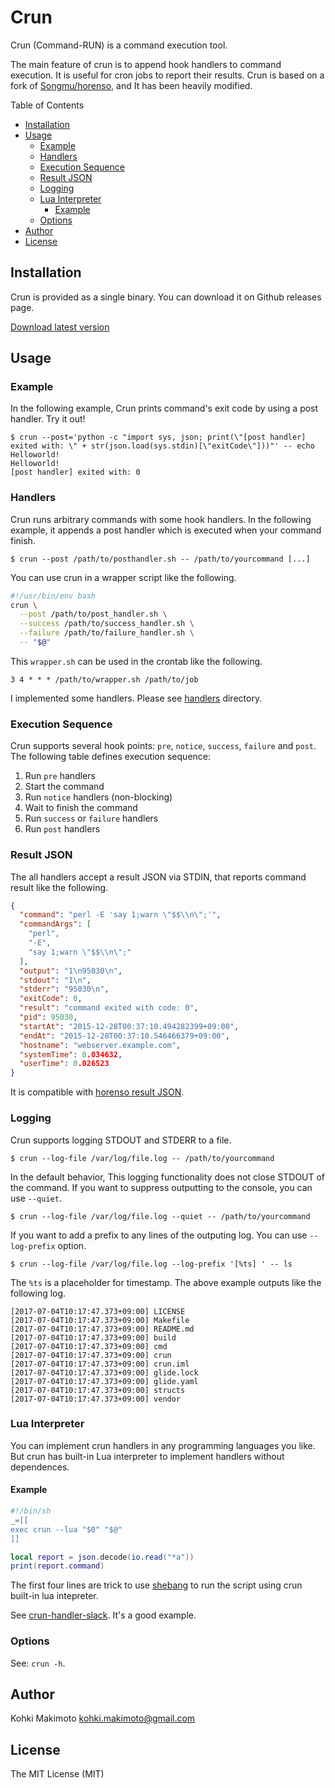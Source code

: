 # Crun

Crun (Command-RUN) is a command execution tool.

The main feature of crun is to append hook handlers to command execution. It is useful for cron jobs to report their results. Crun is based on a fork of [Songmu/horenso](https://github.com/Songmu/horenso), and It has been heavily modified.

Table of Contents

  - [Installation](#installation)
  - [Usage](#usage)
    - [Example](#example)
    - [Handlers](#handlers)
    - [Execution Sequence](#execution-sequence)
    - [Result JSON](#result-json)
    - [Logging](#logging)
    - [Lua Interpreter](#lua-interpreter)
      - [Example](#example-1)
    - [Options](#options)
  - [Author](#author)
  - [License](#license)

## Installation

Crun is provided as a single binary. You can download it on Github releases page.

[Download latest version](https://github.com/kohkimakimoto/crun/releases/latest)

## Usage

### Example

In the following example, Crun prints command's exit code by using a post handler. Try it out!

```
$ crun --post='python -c "import sys, json; print(\"[post handler] exited with: \" + str(json.load(sys.stdin)[\"exitCode\"]))"' -- echo Helloworld!
Helloworld!
[post handler] exited with: 0
```

### Handlers

Crun runs arbitrary commands with some hook handlers. In the following example, it appends a post handler which is executed when your command finish.

```
$ crun --post /path/to/posthandler.sh -- /path/to/yourcommand [...]
```

You can use crun in a wrapper script like the following.

```bash
#!/usr/bin/env bash
crun \
  --post /path/to/post_handler.sh \
  --success /path/to/success_handler.sh \
  --failure /path/to/failure_handler.sh \
  -- "$@"
```

This `wrapper.sh` can be used in the crontab like the following.

```
3 4 * * * /path/to/wrapper.sh /path/to/job
```

I implemented some handlers. Please see [handlers](https://github.com/kohkimakimoto/crun/tree/master/handlers) directory.

### Execution Sequence

Crun supports several hook points: `pre`, `notice`, `success`, `failure` and `post`. The following table defines execution sequence:

1. Run `pre` handlers
2. Start the command
3. Run `notice` handlers (non-blocking)
4. Wait to finish the command
5. Run `success` or `failure` handlers
6. Run `post` handlers

### Result JSON

The all handlers accept a result JSON via STDIN, that reports command result like the following.

```json
{
  "command": "perl -E 'say 1;warn \"$$\\n\";'",
  "commandArgs": [
    "perl",
    "-E",
    "say 1;warn \"$$\\n\";"
  ],
  "output": "1\n95030\n",
  "stdout": "1\n",
  "stderr": "95030\n",
  "exitCode": 0,
  "result": "command exited with code: 0",
  "pid": 95030,
  "startAt": "2015-12-28T00:37:10.494282399+09:00",
  "endAt": "2015-12-28T00:37:10.546466379+09:00",
  "hostname": "webserver.example.com",
  "systemTime": 0.034632,
  "userTime": 0.026523
}
```

It is compatible with [horenso result JSON](https://github.com/Songmu/horenso#result-json).

### Logging

Crun supports logging STDOUT and STDERR to a file.

```
$ crun --log-file /var/log/file.log -- /path/to/yourcommand
```

In the default behavior, This logging functionality does not close STDOUT of the command. If you want to suppress outputting to the console, you can use `--quiet`.

```
$ crun --log-file /var/log/file.log --quiet -- /path/to/yourcommand
```

If you want to add a prefix to any lines of the outputing log. You can use `--log-prefix` option.

```
$ crun --log-file /var/log/file.log --log-prefix '[%ts] ' -- ls
```

The `%ts` is a placeholder for timestamp. The above example outputs like the following log.

```
[2017-07-04T10:17:47.373+09:00] LICENSE
[2017-07-04T10:17:47.373+09:00] Makefile
[2017-07-04T10:17:47.373+09:00] README.md
[2017-07-04T10:17:47.373+09:00] build
[2017-07-04T10:17:47.373+09:00] cmd
[2017-07-04T10:17:47.373+09:00] crun
[2017-07-04T10:17:47.373+09:00] crun.iml
[2017-07-04T10:17:47.373+09:00] glide.lock
[2017-07-04T10:17:47.373+09:00] glide.yaml
[2017-07-04T10:17:47.373+09:00] structs
[2017-07-04T10:17:47.373+09:00] vendor
```

### Lua Interpreter

You can implement crun handlers in any programming languages you like. But crun has built-in Lua interpreter to implement handlers without dependences.

#### Example

```lua
#!/bin/sh
_=[[ 
exec crun --lua "$0" "$@"
]]

local report = json.decode(io.read("*a"))
print(report.command)
```

The first four lines are trick to use [shebang](https://en.wikipedia.org/wiki/Shebang_(Unix)) to run the script using crun built-in lua intepreter.

See [crun-handler-slack](https://github.com/kohkimakimoto/crun/tree/master/handlers/crun-handler-slack). It's a good example.

### Options

See: `crun -h`.

## Author

Kohki Makimoto <kohki.makimoto@gmail.com>

## License

The MIT License (MIT)
